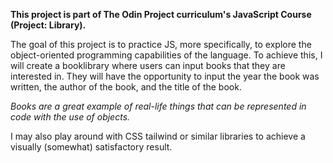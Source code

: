 **This project is part of The Odin Project curriculum's JavaScript Course (Project: Library).**

The goal of this project is to practice JS, more specifically, to explore the object-oriented programming capabilities of the language. To achieve this, I will create a booklibrary where users can input books that they are interested in. They will have the opportunity to input the year the book was written, the author of the book, and the title of the book.

*Books are a great example of real-life things that can be represented in code with the use of objects.*

I may also play around with CSS tailwind or similar libraries to achieve a visually (somewhat) satisfactory result.